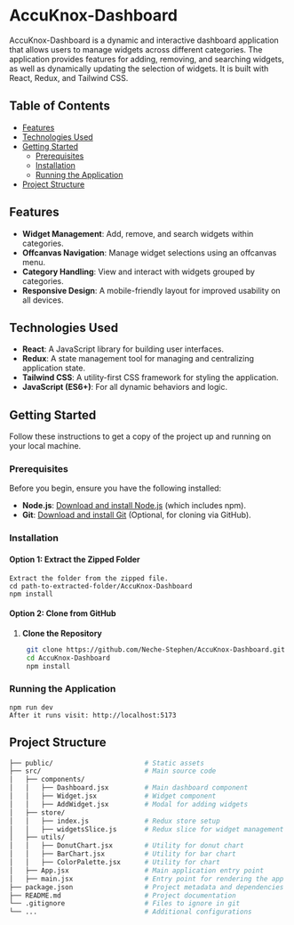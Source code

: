 # AccuKnox-Dashboard
AccuKnox-Dashboard is a dynamic and interactive dashboard application that allows users to manage widgets across different categories. The application provides features for adding, removing, and searching widgets, as well as dynamically updating the selection of widgets.
It is built with React, Redux, and Tailwind CSS.

## Table of Contents

- [Features](#features)
- [Technologies Used](#technologies-used)
- [Getting Started](#getting-started)
  - [Prerequisites](#prerequisites)
  - [Installation](#installation)
  - [Running the Application](#running-the-application)
- [Project Structure](#project-structure)

## Features

- **Widget Management**: Add, remove, and search widgets within categories.
- **Offcanvas Navigation**: Manage widget selections using an offcanvas menu.
- **Category Handling**: View and interact with widgets grouped by categories.
- **Responsive Design**: A mobile-friendly layout for improved usability on all devices.

## Technologies Used

- **React**: A JavaScript library for building user interfaces.
- **Redux**: A state management tool for managing and centralizing application state.
- **Tailwind CSS**: A utility-first CSS framework for styling the application.
- **JavaScript (ES6+)**: For all dynamic behaviors and logic.

## Getting Started

Follow these instructions to get a copy of the project up and running on your local machine.

### Prerequisites

Before you begin, ensure you have the following installed:

- **Node.js**: [Download and install Node.js](https://nodejs.org/) (which includes npm).
- **Git**: [Download and install Git](https://git-scm.com/) (Optional, for cloning via GitHub).

### Installation

#### Option 1: Extract the Zipped Folder
    Extract the folder from the zipped file.
    cd path-to-extracted-folder/AccuKnox-Dashboard
    npm install


#### Option 2: Clone from GitHub

1. **Clone the Repository**

   ```bash
    git clone https://github.com/Neche-Stephen/AccuKnox-Dashboard.git
    cd AccuKnox-Dashboard
    npm install 
    ```

### Running the Application
    npm run dev
    After it runs visit: http://localhost:5173

## Project Structure
```bash
├── public/                       # Static assets
├── src/                          # Main source code
│   ├── components/
│   │   ├── Dashboard.jsx         # Main dashboard component
│   │   ├── Widget.jsx            # Widget component
│   │   ├── AddWidget.jsx         # Modal for adding widgets
│   ├── store/
│   │   ├── index.js              # Redux store setup
│   │   ├── widgetsSlice.js       # Redux slice for widget management
│   ├── utils/
│   │   ├── DonutChart.jsx        # Utility for donut chart
│   │   ├── BarChart.jsx          # Utility for bar chart
│   │   ├── ColorPalette.jsx      # Utility for chart
│   ├── App.jsx                   # Main application entry point
│   ├── main.jsx                  # Entry point for rendering the app
├── package.json                  # Project metadata and dependencies
├── README.md                     # Project documentation
└── .gitignore                    # Files to ignore in git
└── ...                           # Additional configurations
```


